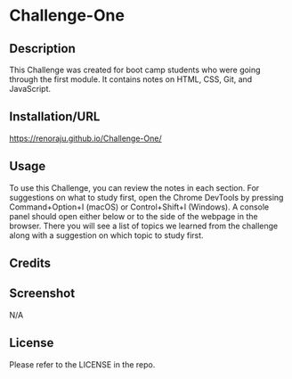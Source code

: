 # Challenge-One

## Description

This Challenge was created for boot camp students who were going through the first module. It contains notes on HTML, CSS, Git, and JavaScript.

## Installation/URL

https://renoraju.github.io/Challenge-One/

## Usage

To use this Challenge, you can review the notes in each section. For suggestions on what to study first, open the Chrome DevTools by pressing Command+Option+I (macOS) or Control+Shift+I (Windows). A console panel should open either below or to the side of the webpage in the browser. There you will see a list of topics we learned from the challenge along with a suggestion on which topic to study first.

## Credits

## Screenshot

N/A

## License

Please refer to the LICENSE in the repo.
